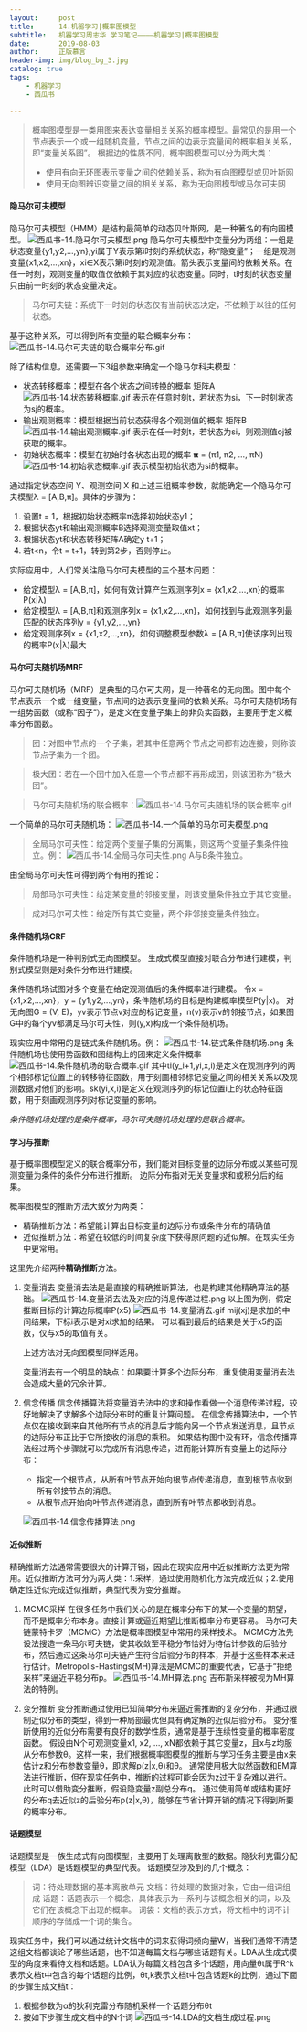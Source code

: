 ```yaml
---
layout:     post
title:      14.机器学习|概率图模型
subtitle:   机器学习周志华 学习笔记————机器学习|概率图模型
date:       2019-08-03
author:     正版慕言
header-img: img/blog_bg_3.jpg
catalog: true
tags:
    - 机器学习
    - 西瓜书

---
```


> 概率图模型是一类用图来表达变量相关关系的概率模型。最常见的是用一个节点表示一个或一组随机变量，节点之间的边表示变量间的概率相关关系，即“变量关系图”。
> 根据边的性质不同，概率图模型可以分为两大类：
> 
> * 使用有向无环图表示变量之间的依赖关系，称为有向图模型或贝叶斯网
> * 使用无向图辨识变量之间的相关关系，称为无向图模型或马尔可夫网

#### 隐马尔可夫模型

隐马尔可夫模型（HMM）是结构最简单的动态贝叶斯网，是一种著名的有向图模型。
![西瓜书-14.隐马尔可夫模型.png](/img/西瓜书-14.隐马尔可夫模型.png)
隐马尔可夫模型中变量分为两组：一组是状态变量{y1,y2,...,yn},yi属于Y表示第i时刻的系统状态，称“隐变量”；一组是观测变量{x1,x2,...,xn}，xi∈X表示第i时刻的观测值。箭头表示变量间的依赖关系。在任一时刻，观测变量的取值仅依赖于其对应的状态变量。同时，t时刻的状态变量只由前一时刻的状态变量决定。
> 马尔可夫链：系统下一时刻的状态仅有当前状态决定，不依赖于以往的任何状态。

基于这种关系，可以得到所有变量的联合概率分布：
![西瓜书-14.马尔可夫链的联合概率分布.gif](/img/西瓜书-14.马尔可夫链的联合概率分布.gif)

除了结构信息，还需要一下3组参数来确定一个隐马尔科夫模型：

* 状态转移概率：模型在各个状态之间转换的概率 矩阵A
![西瓜书-14.状态转移概率.gif](/img/西瓜书-14.状态转移概率.gif)
表示在任意时刻t，若状态为si，下一时刻状态为sj的概率。
* 输出观测概率：模型根据当前状态获得各个观测值的概率 矩阵B
![西瓜书-14.输出观测概率.gif](/img/西瓜书-14.输出观测概率.gif)
表示在任一时刻t，若状态为si，则观测值oj被获取的概率。
* 初始状态概率：模型在初始时各状态出现的概率 **π** = (π1, π2, ..., πN)
![西瓜书-14.初始状态概率.gif](/img/西瓜书-14.初始状态概率.gif)
表示模型初始状态为si的概率。

通过指定状态空间 Y、观测空间 X 和上述三组概率参数，就能确定一个隐马尔可夫模型λ = [A,B,π]。具体的步骤为：

1. 设置t = 1，根据初始状态概率π选择初始状态y1；
2. 根据状态yt和输出观测概率B选择观测变量取值xt；
3. 根据状态yt和状态转移矩阵A确定y t+1；
4. 若t<n，令t = t+1，转到第2步，否则停止。

实际应用中，人们常关注隐马尔可夫模型的三个基本问题：

* 给定模型λ = [A,B,π]，如何有效计算产生观测序列x = {x1,x2,...,xn}的概率P(x|λ)
* 给定模型λ = [A,B,π]和观测序列x = {x1,x2,...,xn}，如何找到与此观测序列最匹配的状态序列y = {y1,y2,...,yn}
* 给定观测序列x = {x1,x2,...,xn}，如何调整模型参数λ = [A,B,π]使该序列出现的概率P(x|λ)最大

#### 马尔可夫随机场MRF
马尔可夫随机场（MRF）是典型的马尔可夫网，是一种著名的无向图。图中每个节点表示一个或一组变量，节点间的边表示变量间的依赖关系。马尔可夫随机场有一组势函数（或称“因子”），是定义在变量子集上的非负实函数，主要用于定义概率分布函数。

> 团：对图中节点的一个子集，若其中任意两个节点之间都有边连接，则称该节点子集为一个团。

> 极大团：若在一个团中加入任意一个节点都不再形成团，则该团称为“极大团”。

> 马尔可夫随机场的联合概率：![西瓜书-14.马尔可夫随机场的联合概率.gif](/img/西瓜书-14.马尔可夫随机场的联合概率.gif)

一个简单的马尔可夫随机场：
![西瓜书-14.一个简单的马尔可夫模型.png](/img/西瓜书-14.一个简单的马尔可夫模型.png)

> 全局马尔可夫性：给定两个变量子集的分离集，则这两个变量子集条件独立。例：
> ![西瓜书-14.全局马尔可夫性.png](/img/西瓜书-14.全局马尔可夫性.png)
> A与B条件独立。

由全局马尔可夫性可得到两个有用的推论：
> 局部马尔可夫性：给定某变量的邻接变量，则该变量条件独立于其它变量。

> 成对马尔可夫性：给定所有其它变量，两个非邻接变量条件独立。

#### 条件随机场CRF
条件随机场是一种判别式无向图模型。
生成式模型直接对联合分布进行建模，判别式模型则是对条件分布进行建模。

条件随机场试图对多个变量在给定观测值后的条件概率进行建模。
令x = {x1,x2,...,xn}，y = {y1,y2,...,yn}，条件随机场的目标是构建概率模型P(y|x)。
对无向图G = (V, E)，yv表示节点v对应的标记变量，n(v)表示v的邻接节点，如果图G中的每个yv都满足马尔可夫性，则(y,x)构成一个条件随机场。

现实应用中常用的是链式条件随机场。例：
![西瓜书-14.链式条件随机场.png](/img/西瓜书-14.链式条件随机场.png)
条件随机场也使用势函数和图结构上的团来定义条件概率
![西瓜书-14.条件随机场的联合概率.gif](/img/西瓜书-14.条件随机场的联合概率.gif)
其中ti(y_i+1,yi,x,i)是定义在观测序列的两个相邻标记位置上的转移特征函数，用于刻画相邻标记变量之间的相关关系以及观测数据对他们的影响。sk(yi,x,i)是定义在观测序列的标记位置i上的状态特征函数，用于刻画观测序列对标记变量的影响。

*条件随机场处理的是条件概率，马尔可夫随机场处理的是联合概率。*

#### 学习与推断
基于概率图模型定义的联合概率分布，我们能对目标变量的边际分布或以某些可观测变量为条件的条件分布进行推断。
边际分布指对无关变量求和或积分后的结果。

概率图模型的推断方法大致分为两类：

* 精确推断方法：希望能计算出目标变量的边际分布或条件分布的精确值
* 近似推断方法：希望在较低的时间复杂度下获得原问题的近似解。在现实任务中更常用。

这里先介绍两种**精确推断**方法。

1. 变量消去
变量消去法是最直接的精确推断算法，也是构建其他精确算法的基础。
![西瓜书-14.变量消去法及对应的消息传递过程.png](/img/西瓜书-14.变量消去法及对应的消息传递过程.png)
以上图为例，假定推断目标的计算边际概率P(x5)
![西瓜书-14.变量消去.gif](/img/西瓜书-14.变量消去.gif)
mij(xj)是求加的中间结果，下标i表示是对xi求加的结果。
可以看到最后的结果是关于x5的函数，仅与x5的取值有关。

    上述方法对无向图模型同样适用。

    变量消去有一个明显的缺点：如果要计算多个边际分布，重复使用变量消去法会造成大量的冗余计算。
    
2. 信念传播
信念传播算法将变量消去法中的求和操作看做一个消息传递过程，较好地解决了求解多个边际分布时的重复计算问题。
在信念传播算法中，一个节点仅在接收到来自其他所有节点的消息后才能向另一个节点发送消息，且节点的边际分布正比于它所接收的消息的乘积。
如果结构图中没有环，信念传播算法经过两个步骤就可以完成所有消息传递，进而能计算所有变量上的边际分布：

    * 指定一个根节点，从所有叶节点开始向根节点传递消息，直到根节点收到所有邻接节点的消息。
    * 从根节点开始向叶节点传递消息，直到所有叶节点都收到消息。
    
    ![西瓜书-14.信念传播算法.png](/img/西瓜书-14.信念传播算法.png)
    
#### 近似推断
精确推断方法通常需要很大的计算开销，因此在现实应用中近似推断方法更为常用。近似推断方法可分为两大类：1.采样，通过使用随机化方法完成近似；2.使用确定性近似完成近似推断，典型代表为变分推断。
1. MCMC采样
在很多任务中我们关心的是在概率分布下的某一个变量的期望，而不是概率分布本身。直接计算或逼近期望比推断概率分布更容易。
马尔可夫链蒙特卡罗（MCMC）方法是概率图模型中常用的采样技术。
MCMC方法先设法搜造一条马尔可夫链，使其收敛至平稳分布恰好为待估计参数的后验分布，然后通过这条马尔可夫链产生符合后验分布的样本，并基于这些样本来进行估计。Metropolis-Hastings(MH)算法是MCMC的重要代表，它基于“拒绝采样”来逼近平稳分布p。
![西瓜书-14.MH算法.png](/img/西瓜书-14.MH算法.png)
吉布斯采样被视为MH算法的特例。

2. 变分推断
变分推断通过使用已知简单分布来逼近需推断的复杂分布，并通过限制近似分布的类型，得到一种局部最优但具有确定解的近似后验分布。
变分推断使用的近似分布需要有良好的数学性质，通常是基于连续性变量的概率密度函数。
假设由N个可观测变量x1, x2, ..., xN都依赖于其它变量z，且x与z均服从分布参数θ。这样一来，我们根据概率图模型的推断与学习任务主要是由x来估计z和分布参数变量θ，即求解p(z|x,θ)和θ。
通常使用极大似然函数和EM算法进行推断，但在现实任务中，推断的过程可能会因为z过于复杂难以进行。此时可以借助变分推断，假设隐变量z副总分布q。
通过使用简单或结构更好的分布q去近似z的后验分布p(z|x,θ)，能够在节省计算开销的情况下得到所要的概率分布。

#### 话题模型
话题模型是一族生成式有向图模型，主要用于处理离散型的数据。隐狄利克雷分配模型（LDA）是话题模型的典型代表。
话题模型涉及到的几个概念：
> 词：待处理数据的基本离散单元
> 文档：待处理的数据对象，它由一组词组成
> 话题：话题表示一个概念，具体表示为一系列与该概念相关的词，以及它们在该概念下出现的概率。
> 词袋：文档的表示方式，将文档中的词不计顺序的存储成一个词的集合。

现实任务中，我们可以通过统计文档中的词来获得词频向量W，当我们通常不清楚这组文档都谈论了哪些话题，也不知道每篇文档与哪些话题有关。LDA从生成式模型的角度来看待文档和话题。LDA认为每篇文档包含多个话题，用向量θt属于R^k表示文档t中包含的每个话题的比例，θt,k表示文档t中包含话题k的比例，通过下面的步骤生成文档t：

1. 根据参数为α的狄利克雷分布随机采样一个话题分布θt
2. 按如下步骤生成文档中的N个词
![西瓜书-14.LDA的文档生成过程.png](/img/西瓜书-14.LDA的文档生成过程.png)

